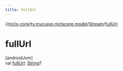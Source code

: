 ```yaml
---
title: fullUrl
---
```

//[mcls-core](../../../index.html)/[tv.mycujoo.mclscore.model](../index.html)/[Stream](index.html)/[fullUrl](full-url.html)



# fullUrl



[androidJvm]\
val [fullUrl](full-url.html): [String](https://kotlinlang.org/api/latest/jvm/stdlib/kotlin/-string/index.html)?




